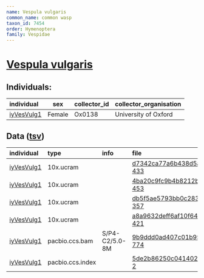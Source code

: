 ```yaml
---
name: Vespula vulgaris
common_name: common wasp
taxon_id: 7454
order: Hymenoptera
family: Vespidae
---
```


# [Vespula vulgaris](https://www.ebi.ac.uk/ena/data/taxonomy/v1/taxon/tax-id/7454)

## Individuals:

| individual | sex | collector_id | collector_organisation |
| :--------- | :-: | :----------- | :--------------------- |
| [iyVesVulg1](iyVesVulg1.md) | Female | Ox0138 | University of Oxford |

## Data ([tsv](Vespula_vulgaris_data.tsv))

| individual | type | info | file |
| :--------- | :--- | :--- | :--- |
| [iyVesVulg1](iyVesVulg1.md) | 10x.ucram |  | [d7342ca77a6b438d5a9afc9a8e08fcf6-433](https://darwin.cog.sanger.ac.uk/insects/Vespula_vulgaris/iyVesVulg1/genomic_data/10x/33317_7%235.cram) |
| [iyVesVulg1](iyVesVulg1.md) | 10x.ucram |  | [4ba20c9fc9b4b8212bbe6a55f02c8173-453](https://darwin.cog.sanger.ac.uk/insects/Vespula_vulgaris/iyVesVulg1/genomic_data/10x/33317_7%236.cram) |
| [iyVesVulg1](iyVesVulg1.md) | 10x.ucram |  | [db5f5ae5793bb0c2836fa0b481a99b9d-357](https://darwin.cog.sanger.ac.uk/insects/Vespula_vulgaris/iyVesVulg1/genomic_data/10x/33317_7%237.cram) |
| [iyVesVulg1](iyVesVulg1.md) | 10x.ucram |  | [a8a9632deff6af10f6425ba59d2010d6-421](https://darwin.cog.sanger.ac.uk/insects/Vespula_vulgaris/iyVesVulg1/genomic_data/10x/33317_7%238.cram) |
| [iyVesVulg1](iyVesVulg1.md) | pacbio.ccs.bam | S/P4-C2/5.0-8M | [9b9ddd0ad407c01b95e268a5595ff833-774](https://darwin.cog.sanger.ac.uk/insects/Vespula_vulgaris/iyVesVulg1/genomic_data/pacbio/m64097_200129_173235.ccs.bam) |
| [iyVesVulg1](iyVesVulg1.md) | pacbio.ccs.index |  | [5de2b86250c041402bab812a209e6182-2](https://darwin.cog.sanger.ac.uk/insects/Vespula_vulgaris/iyVesVulg1/genomic_data/pacbio/m64097_200129_173235.ccs.bam.pbi) |
